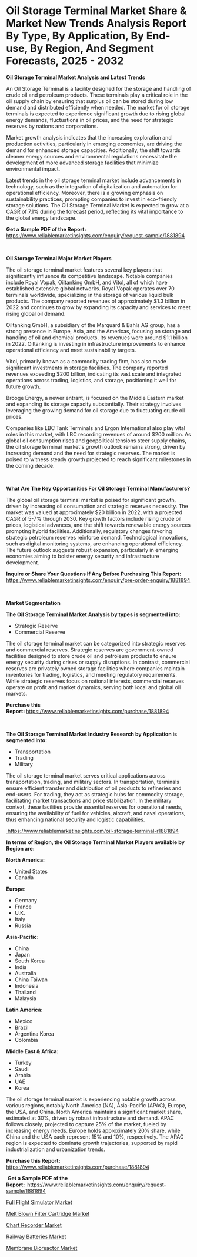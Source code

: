 <p><h1>Oil Storage Terminal Market Share & Market New Trends Analysis Report By Type, By Application, By End-use, By Region, And Segment Forecasts, 2025 - 2032</h1></p><p><strong>Oil Storage Terminal Market Analysis and Latest Trends</strong></p>
<p><p>An Oil Storage Terminal is a facility designed for the storage and handling of crude oil and petroleum products. These terminals play a critical role in the oil supply chain by ensuring that surplus oil can be stored during low demand and distributed efficiently when needed. The market for oil storage terminals is expected to experience significant growth due to rising global energy demands, fluctuations in oil prices, and the need for strategic reserves by nations and corporations.</p><p>Market growth analysis indicates that the increasing exploration and production activities, particularly in emerging economies, are driving the demand for enhanced storage capacities. Additionally, the shift towards cleaner energy sources and environmental regulations necessitate the development of more advanced storage facilities that minimize environmental impact. </p><p>Latest trends in the oil storage terminal market include advancements in technology, such as the integration of digitalization and automation for operational efficiency. Moreover, there is a growing emphasis on sustainability practices, prompting companies to invest in eco-friendly storage solutions. The Oil Storage Terminal Market is expected to grow at a CAGR of 7.1% during the forecast period, reflecting its vital importance to the global energy landscape.</p></p>
<p><strong>Get a Sample PDF of the Report:&nbsp;</strong> <a href="https://www.reliablemarketinsights.com/enquiry/request-sample/1881894?utm_campaign=2185&utm_medium=2&utm_source=Github&utm_content=ia&utm_term=10042025&utm_id=oil-storage-terminal">https://www.reliablemarketinsights.com/enquiry/request-sample/1881894</a></p>
<p>&nbsp;</p>
<p><strong>Oil Storage Terminal Major Market Players</strong></p>
<p><p>The oil storage terminal market features several key players that significantly influence its competitive landscape. Notable companies include Royal Vopak, Oiltanking GmbH, and Vitol, all of which have established extensive global networks. Royal Vopak operates over 70 terminals worldwide, specializing in the storage of various liquid bulk products. The company reported revenues of approximately $1.3 billion in 2022 and continues to grow by expanding its capacity and services to meet rising global oil demand.</p><p>Oiltanking GmbH, a subsidiary of the Marquard & Bahls AG group, has a strong presence in Europe, Asia, and the Americas, focusing on storage and handling of oil and chemical products. Its revenues were around $1.1 billion in 2022. Oiltanking is investing in infrastructure improvements to enhance operational efficiency and meet sustainability targets.</p><p>Vitol, primarily known as a commodity trading firm, has also made significant investments in storage facilities. The company reported revenues exceeding $200 billion, indicating its vast scale and integrated operations across trading, logistics, and storage, positioning it well for future growth.</p><p>Brooge Energy, a newer entrant, is focused on the Middle Eastern market and expanding its storage capacity substantially. Their strategy involves leveraging the growing demand for oil storage due to fluctuating crude oil prices.</p><p>Companies like LBC Tank Terminals and Ergon International also play vital roles in this market, with LBC recording revenues of around $200 million. As global oil consumption rises and geopolitical tensions steer supply chains, the oil storage terminal market's growth outlook remains strong, driven by increasing demand and the need for strategic reserves. The market is poised to witness steady growth projected to reach significant milestones in the coming decade.</p></p>
<p>&nbsp;</p>
<p><strong>What Are The Key Opportunities For Oil Storage Terminal Manufacturers?</strong></p>
<p><p>The global oil storage terminal market is poised for significant growth, driven by increasing oil consumption and strategic reserves necessity. The market was valued at approximately $20 billion in 2022, with a projected CAGR of 5-7% through 2030. Key growth factors include rising crude oil prices, logistical advances, and the shift towards renewable energy sources prompting hybrid facilities. Additionally, regulatory changes favoring strategic petroleum reserves reinforce demand. Technological innovations, such as digital monitoring systems, are enhancing operational efficiency. The future outlook suggests robust expansion, particularly in emerging economies aiming to bolster energy security and infrastructure development.</p></p>
<p><strong>Inquire or Share Your Questions If Any Before Purchasing This Report:</strong> <a href="https://www.reliablemarketinsights.com/enquiry/pre-order-enquiry/1881894?utm_campaign=2185&utm_medium=2&utm_source=Github&utm_content=ia&utm_term=10042025&utm_id=oil-storage-terminal">https://www.reliablemarketinsights.com/enquiry/pre-order-enquiry/1881894</a></p>
<p>&nbsp;</p>
<p><strong>Market Segmentation</strong></p>
<p><strong>The Oil Storage Terminal Market Analysis by types is segmented into:</strong></p>
<p><ul><li>Strategic Reserve</li><li>Commercial Reserve</li></ul></p>
<p><p>The oil storage terminal market can be categorized into strategic reserves and commercial reserves. Strategic reserves are government-owned facilities designed to store crude oil and petroleum products to ensure energy security during crises or supply disruptions. In contrast, commercial reserves are privately owned storage facilities where companies maintain inventories for trading, logistics, and meeting regulatory requirements. While strategic reserves focus on national interests, commercial reserves operate on profit and market dynamics, serving both local and global oil markets.</p></p>
<p><strong>Purchase this Report:&nbsp;</strong><a href="https://www.reliablemarketinsights.com/purchase/1881894?utm_campaign=2185&utm_medium=2&utm_source=Github&utm_content=ia&utm_term=10042025&utm_id=oil-storage-terminal">https://www.reliablemarketinsights.com/purchase/1881894</a></p>
<p>&nbsp;</p>
<p><strong>The Oil Storage Terminal Market Industry Research by Application is segmented into:</strong></p>
<p><ul><li>Transportation</li><li>Trading</li><li>Military</li></ul></p>
<p><p>The oil storage terminal market serves critical applications across transportation, trading, and military sectors. In transportation, terminals ensure efficient transfer and distribution of oil products to refineries and end-users. For trading, they act as strategic hubs for commodity storage, facilitating market transactions and price stabilization. In the military context, these facilities provide essential reserves for operational needs, ensuring the availability of fuel for vehicles, aircraft, and naval operations, thus enhancing national security and logistic capabilities.</p></p>
<p><a href="https://www.reliablemarketinsights.com/oil-storage-terminal-r1881894?utm_campaign=2185&utm_medium=2&utm_source=Github&utm_content=ia&utm_term=10042025&utm_id=oil-storage-terminal">&nbsp;https://www.reliablemarketinsights.com/oil-storage-terminal-r1881894</a></p>
<p><strong>In terms of Region, the Oil Storage Terminal Market Players available by Region are:</strong></p>
<p>
    <p> <strong> North America: </strong>
        <ul>
            <li>United States</li>
            <li>Canada</li>
        </ul>
        </p> 
    <p> <strong> Europe: </strong>
        <ul>
            <li>Germany</li>
            <li>France</li>
            <li>U.K.</li>
            <li>Italy</li>
            <li>Russia</li>
        </ul>
        </p> 
    <p> <strong> Asia-Pacific: </strong>
        <ul>
            <li>China</li>
            <li>Japan</li>
            <li>South Korea</li>
            <li>India</li>
            <li>Australia</li>
            <li>China Taiwan</li>
            <li>Indonesia</li>
            <li>Thailand</li>
            <li>Malaysia</li>
        </ul>
        </p> 
    <p> <strong> Latin America: </strong>
        <ul>
            <li>Mexico</li>
            <li>Brazil</li>
            <li>Argentina Korea</li>
            <li>Colombia</li>
        </ul>
        </p> 
    <p> <strong> Middle East & Africa: </strong>
        <ul>
            <li>Turkey</li>
            <li>Saudi</li>
            <li>Arabia</li>
            <li>UAE</li>
            <li>Korea</li>
        </ul>
    </p>
    </p>
<p><p>The oil storage terminal market is experiencing notable growth across various regions, notably North America (NA), Asia-Pacific (APAC), Europe, the USA, and China. North America maintains a significant market share, estimated at 30%, driven by robust infrastructure and demand. APAC follows closely, projected to capture 25% of the market, fueled by increasing energy needs. Europe holds approximately 20% share, while China and the USA each represent 15% and 10%, respectively. The APAC region is expected to dominate growth trajectories, supported by rapid industrialization and urbanization trends.</p></p>
<p><strong>Purchase this Report: </strong><a href="https://www.reliablemarketinsights.com/purchase/1881894?utm_campaign=2185&utm_medium=2&utm_source=Github&utm_content=ia&utm_term=10042025&utm_id=oil-storage-terminal">https://www.reliablemarketinsights.com/purchase/1881894</a></p>
<p>&nbsp;<strong>Get a Sample PDF of the Report:&nbsp;&nbsp;</strong><a href="https://www.reliablemarketinsights.com/enquiry/request-sample/1881894?utm_campaign=2185&utm_medium=2&utm_source=Github&utm_content=ia&utm_term=10042025&utm_id=oil-storage-terminal">https://www.reliablemarketinsights.com/enquiry/request-sample/1881894</a></p>
<p><strong></strong></p>
<p><p><a href="https://github.com/ayondaylos/Market-Research-Report-List-1/blob/main/full-flight-simulator-market.md?utm_campaign=2185&utm_medium=2&utm_source=Github&utm_content=ia&utm_term=10042025&utm_id=oil-storage-terminal">Full Flight Simulator Market</a></p><p><a href="https://github.com/leoustolja/Market-Research-Report-List-1/blob/main/melt-blown-filter-cartridge-market.md?utm_campaign=2185&utm_medium=2&utm_source=Github&utm_content=ia&utm_term=10042025&utm_id=oil-storage-terminal">Melt Blown Filter Cartridge Market</a></p><p><a href="https://github.com/laveeasaadrh/Market-Research-Report-List-1/blob/main/chart-recorder-market.md?utm_campaign=2185&utm_medium=2&utm_source=Github&utm_content=ia&utm_term=10042025&utm_id=oil-storage-terminal">Chart Recorder Market</a></p><p><a href="https://github.com/bichukapac/Market-Research-Report-List-1/blob/main/railway-batteries-market.md?utm_campaign=2185&utm_medium=2&utm_source=Github&utm_content=ia&utm_term=10042025&utm_id=oil-storage-terminal">Railway Batteries Market</a></p><p><a href="https://github.com/madethkijori/Market-Research-Report-List-1/blob/main/membrane-bioreactor-market.md?utm_campaign=2185&utm_medium=2&utm_source=Github&utm_content=ia&utm_term=10042025&utm_id=oil-storage-terminal">Membrane Bioreactor Market</a></p></p>